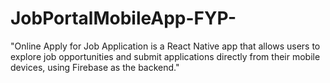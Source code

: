 # JobPortalMobileApp-FYP-
"Online Apply for Job Application is a React Native app that allows users to explore job opportunities and submit applications directly from their mobile devices, using Firebase as the backend."
